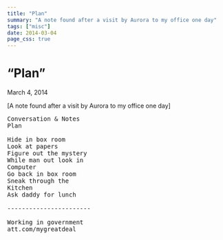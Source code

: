 ```yaml
---
title: "Plan"
summary: "A note found after a visit by Aurora to my office one day"
tags: ["misc"]
date: 2014-03-04
page_css: true
---
```


# “Plan”

<p class="datetime">March 4, 2014</p>

[A note found after a visit by Aurora to my office one day]

<pre>
Conversation & Notes
Plan

Hide in box room
Look at papers
Figure out the mystery
While man out look in
Computer
Go back in box room
Sneak through the
Kitchen
Ask daddy for lunch

-----------------------

Working in government
att.com/mygreatdeal
</pre>